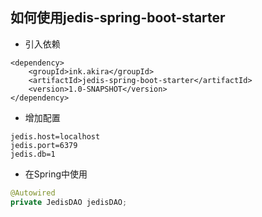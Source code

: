 ## 如何使用jedis-spring-boot-starter

* 引入依赖
```
<dependency>
    <groupId>ink.akira</groupId>
    <artifactId>jedis-spring-boot-starter</artifactId>
    <version>1.0-SNAPSHOT</version>
</dependency>
```

* 增加配置
```
jedis.host=localhost
jedis.port=6379
jedis.db=1
```

* 在Spring中使用
```java
@Autowired
private JedisDAO jedisDAO;
```